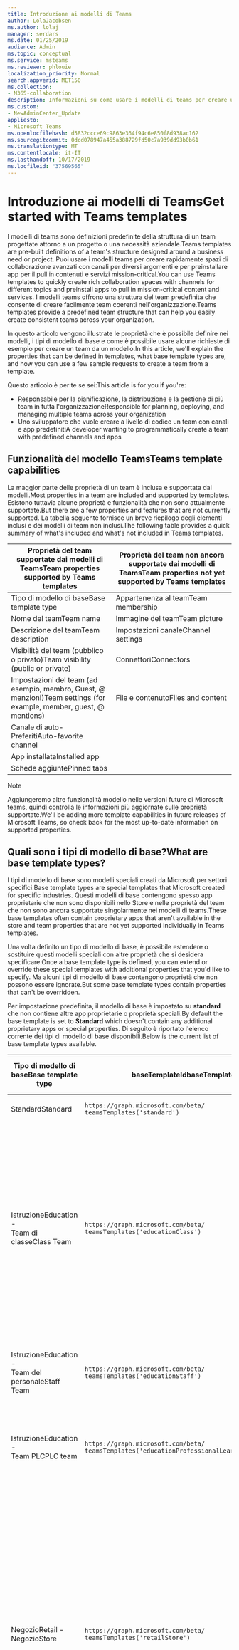 ```yaml
---
title: Introduzione ai modelli di Teams
author: LolaJacobsen
ms.author: lolaj
manager: serdars
ms.date: 01/25/2019
audience: Admin
ms.topic: conceptual
ms.service: msteams
ms.reviewer: phlouie
localization_priority: Normal
search.appverid: MET150
ms.collection:
- M365-collaboration
description: Informazioni su come usare i modelli di teams per creare un team con canali predefiniti.
ms.custom:
- NewAdminCenter_Update
appliesto:
- Microsoft Teams
ms.openlocfilehash: d5832ccce69c9863e364f94c6e850f8d938ac162
ms.sourcegitcommit: 0dcd078947a455a388729fd50c7a939dd93b0b61
ms.translationtype: MT
ms.contentlocale: it-IT
ms.lasthandoff: 10/17/2019
ms.locfileid: "37569565"
---
```

# <a name="get-started-with-teams-templates"></a><span data-ttu-id="21e8d-103">Introduzione ai modelli di Teams</span><span class="sxs-lookup"><span data-stu-id="21e8d-103">Get started with Teams templates</span></span> 

<span data-ttu-id="21e8d-104">I modelli di teams sono definizioni predefinite della struttura di un team progettate attorno a un progetto o una necessità aziendale.</span><span class="sxs-lookup"><span data-stu-id="21e8d-104">Teams templates are pre-built definitions of a team's structure designed around a business need or project.</span></span> <span data-ttu-id="21e8d-105">Puoi usare i modelli teams per creare rapidamente spazi di collaborazione avanzati con canali per diversi argomenti e per preinstallare app per il pull in contenuti e servizi mission-critical.</span><span class="sxs-lookup"><span data-stu-id="21e8d-105">You can use Teams templates to quickly create rich collaboration spaces with channels for different topics and preinstall apps to pull in mission-critical content and services.</span></span> <span data-ttu-id="21e8d-106">I modelli teams offrono una struttura del team predefinita che consente di creare facilmente team coerenti nell'organizzazione.</span><span class="sxs-lookup"><span data-stu-id="21e8d-106">Teams templates provide a predefined team structure that can help you easily create consistent teams across your organization.</span></span> 

<span data-ttu-id="21e8d-107">In questo articolo vengono illustrate le proprietà che è possibile definire nei modelli, i tipi di modello di base e come è possibile usare alcune richieste di esempio per creare un team da un modello.</span><span class="sxs-lookup"><span data-stu-id="21e8d-107">In this article, we'll explain the properties that can be defined in templates, what base template types are, and how you can use a few sample requests to create a team from a template.</span></span>
 
<span data-ttu-id="21e8d-108">Questo articolo è per te se sei:</span><span class="sxs-lookup"><span data-stu-id="21e8d-108">This article is for you if you're:</span></span>

- <span data-ttu-id="21e8d-109">Responsabile per la pianificazione, la distribuzione e la gestione di più team in tutta l'organizzazione</span><span class="sxs-lookup"><span data-stu-id="21e8d-109">Responsible for planning, deploying, and managing multiple teams across your organization</span></span><br>
- <span data-ttu-id="21e8d-110">Uno sviluppatore che vuole creare a livello di codice un team con canali e app predefiniti</span><span class="sxs-lookup"><span data-stu-id="21e8d-110">A developer wanting to programmatically create a team with predefined channels and apps</span></span> 

## <a name="teams-template-capabilities"></a><span data-ttu-id="21e8d-111">Funzionalità del modello Teams</span><span class="sxs-lookup"><span data-stu-id="21e8d-111">Teams template capabilities</span></span>

<span data-ttu-id="21e8d-112">La maggior parte delle proprietà di un team è inclusa e supportata dai modelli.</span><span class="sxs-lookup"><span data-stu-id="21e8d-112">Most properties in a team are included and supported by templates.</span></span> <span data-ttu-id="21e8d-113">Esistono tuttavia alcune proprietà e funzionalità che non sono attualmente supportate.</span><span class="sxs-lookup"><span data-stu-id="21e8d-113">But there are a few properties and features that are not currently supported.</span></span> <span data-ttu-id="21e8d-114">La tabella seguente fornisce un breve riepilogo degli elementi inclusi e dei modelli di team non inclusi.</span><span class="sxs-lookup"><span data-stu-id="21e8d-114">The following table provides a quick summary of what's included and what's not included in Teams templates.</span></span>

| <span data-ttu-id="21e8d-115">**Proprietà del team supportate dai modelli di Teams**</span><span class="sxs-lookup"><span data-stu-id="21e8d-115">**Team properties supported by Teams templates**</span></span> | <span data-ttu-id="21e8d-116">**Proprietà del team non ancora supportate dai modelli di Teams**</span><span class="sxs-lookup"><span data-stu-id="21e8d-116">**Team properties not yet supported by Teams templates**</span></span> |
| ------------------------------------------------ | -------------------------------------------------------- |
| <span data-ttu-id="21e8d-117">Tipo di modello di base</span><span class="sxs-lookup"><span data-stu-id="21e8d-117">Base template type</span></span> | <span data-ttu-id="21e8d-118">Appartenenza al team</span><span class="sxs-lookup"><span data-stu-id="21e8d-118">Team membership</span></span> |
| <span data-ttu-id="21e8d-119">Nome del team</span><span class="sxs-lookup"><span data-stu-id="21e8d-119">Team name</span></span> | <span data-ttu-id="21e8d-120">Immagine del team</span><span class="sxs-lookup"><span data-stu-id="21e8d-120">Team picture</span></span> |
| <span data-ttu-id="21e8d-121">Descrizione del team</span><span class="sxs-lookup"><span data-stu-id="21e8d-121">Team description</span></span> | <span data-ttu-id="21e8d-122">Impostazioni canale</span><span class="sxs-lookup"><span data-stu-id="21e8d-122">Channel settings</span></span> |
| <span data-ttu-id="21e8d-123">Visibilità del team (pubblico o privato)</span><span class="sxs-lookup"><span data-stu-id="21e8d-123">Team visibility (public or private)</span></span> | <span data-ttu-id="21e8d-124">Connettori</span><span class="sxs-lookup"><span data-stu-id="21e8d-124">Connectors</span></span> |
| <span data-ttu-id="21e8d-125">Impostazioni del team (ad esempio, membro, Guest, @ menzioni)</span><span class="sxs-lookup"><span data-stu-id="21e8d-125">Team settings (for example, member, guest, @ mentions)</span></span> | <span data-ttu-id="21e8d-126">File e contenuto</span><span class="sxs-lookup"><span data-stu-id="21e8d-126">Files and content</span></span> |
| <span data-ttu-id="21e8d-127">Canale di auto-Preferiti</span><span class="sxs-lookup"><span data-stu-id="21e8d-127">Auto-favorite channel</span></span> | |
| <span data-ttu-id="21e8d-128">App installata</span><span class="sxs-lookup"><span data-stu-id="21e8d-128">Installed app</span></span> | |
| <span data-ttu-id="21e8d-129">Schede aggiunte</span><span class="sxs-lookup"><span data-stu-id="21e8d-129">Pinned tabs</span></span> | | 

> [!NOTE]
> <span data-ttu-id="21e8d-130">Aggiungeremo altre funzionalità modello nelle versioni future di Microsoft teams, quindi controlla le informazioni più aggiornate sulle proprietà supportate.</span><span class="sxs-lookup"><span data-stu-id="21e8d-130">We'll be adding more template capabilities in future releases of Microsoft Teams, so check back for the most up-to-date information on supported properties.</span></span>

## <a name="what-are-base-template-types"></a><span data-ttu-id="21e8d-131">Quali sono i tipi di modello di base?</span><span class="sxs-lookup"><span data-stu-id="21e8d-131">What are base template types?</span></span>

<span data-ttu-id="21e8d-132">I tipi di modello di base sono modelli speciali creati da Microsoft per settori specifici.</span><span class="sxs-lookup"><span data-stu-id="21e8d-132">Base template types are special templates that Microsoft created for specific industries.</span></span> <span data-ttu-id="21e8d-133">Questi modelli di base contengono spesso app proprietarie che non sono disponibili nello Store e nelle proprietà del team che non sono ancora supportate singolarmente nei modelli di teams.</span><span class="sxs-lookup"><span data-stu-id="21e8d-133">These base templates often contain proprietary apps that aren't available in the store and team properties that are not yet supported individually in Teams templates.</span></span>

<span data-ttu-id="21e8d-134">Una volta definito un tipo di modello di base, è possibile estendere o sostituire questi modelli speciali con altre proprietà che si desidera specificare.</span><span class="sxs-lookup"><span data-stu-id="21e8d-134">Once a base template type is defined, you can extend or override these special templates with additional properties that you'd like to specify.</span></span> <span data-ttu-id="21e8d-135">Ma alcuni tipi di modello di base contengono proprietà che non possono essere ignorate.</span><span class="sxs-lookup"><span data-stu-id="21e8d-135">But some base template types contain properties that can't be overridden.</span></span> 

<span data-ttu-id="21e8d-136">Per impostazione predefinita, il modello di base è impostato su **standard** che non contiene altre app proprietarie o proprietà speciali.</span><span class="sxs-lookup"><span data-stu-id="21e8d-136">By default the base template is set to **Standard** which doesn't contain any additional proprietary apps or special properties.</span></span> <span data-ttu-id="21e8d-137">Di seguito è riportato l'elenco corrente dei tipi di modello di base disponibili.</span><span class="sxs-lookup"><span data-stu-id="21e8d-137">Below is the current list of base template types available.</span></span>

| <span data-ttu-id="21e8d-138">Tipo di modello di base</span><span class="sxs-lookup"><span data-stu-id="21e8d-138">Base template type</span></span> | <span data-ttu-id="21e8d-139">baseTemplateId</span><span class="sxs-lookup"><span data-stu-id="21e8d-139">baseTemplateId</span></span> | <span data-ttu-id="21e8d-140">Proprietà disponibili con questo modello di base</span><span class="sxs-lookup"><span data-stu-id="21e8d-140">Properties that come with this base template</span></span> |
| ------------------ | -------------- | ----------------------------------------------------- |
| <span data-ttu-id="21e8d-141">Standard</span><span class="sxs-lookup"><span data-stu-id="21e8d-141">Standard</span></span> | `https://graph.microsoft.com/beta/`<br>`teamsTemplates('standard')` | <span data-ttu-id="21e8d-142">Nessuna app e proprietà aggiuntive</span><span class="sxs-lookup"><span data-stu-id="21e8d-142">No additional apps and properties</span></span> |
| <span data-ttu-id="21e8d-143">Istruzione</span><span class="sxs-lookup"><span data-stu-id="21e8d-143">Education -</span></span><br><span data-ttu-id="21e8d-144">Team di classe</span><span class="sxs-lookup"><span data-stu-id="21e8d-144">Class Team</span></span> | `https://graph.microsoft.com/beta/`<br>`teamsTemplates('educationClass')` | <span data-ttu-id="21e8d-145">Applicazioni</span><span class="sxs-lookup"><span data-stu-id="21e8d-145">Apps:</span></span><ul><li><span data-ttu-id="21e8d-146">Blocco appunti di OneNote per la classe (aggiunto alla scheda **generale** )</span><span class="sxs-lookup"><span data-stu-id="21e8d-146">OneNote Class Notebook (pinned to the **General** tab)</span></span> </li><li><span data-ttu-id="21e8d-147">App assegnazioni (aggiunta alla scheda **generale** )</span><span class="sxs-lookup"><span data-stu-id="21e8d-147">Assignments app (pinned to the **General** tab)</span></span></li></ul> <span data-ttu-id="21e8d-148">Proprietà del team:</span><span class="sxs-lookup"><span data-stu-id="21e8d-148">Team properties:</span></span><ul><li><span data-ttu-id="21e8d-149">Visibilità del team impostata su **HiddenMembership** (non è possibile eseguire l'override)</span><span class="sxs-lookup"><span data-stu-id="21e8d-149">Team visibility set to **HiddenMembership** (cannot be overridden)</span></span></li></ul> |
| <span data-ttu-id="21e8d-150">Istruzione</span><span class="sxs-lookup"><span data-stu-id="21e8d-150">Education -</span></span><br><span data-ttu-id="21e8d-151">Team del personale</span><span class="sxs-lookup"><span data-stu-id="21e8d-151">Staff Team</span></span> | `https://graph.microsoft.com/beta/`<br>`teamsTemplates('educationStaff')` | <span data-ttu-id="21e8d-152">Applicazioni</span><span class="sxs-lookup"><span data-stu-id="21e8d-152">Apps:</span></span><ul><li><span data-ttu-id="21e8d-153">Blocco appunti del personale di OneNote (aggiunto alla scheda **generale** )</span><span class="sxs-lookup"><span data-stu-id="21e8d-153">OneNote Staff Notebook (pinned to the **General** tab)</span></span></li></ul> |
|<span data-ttu-id="21e8d-154">Istruzione</span><span class="sxs-lookup"><span data-stu-id="21e8d-154">Education -</span></span><br><span data-ttu-id="21e8d-155">Team PLC</span><span class="sxs-lookup"><span data-stu-id="21e8d-155">PLC team</span></span> |`https://graph.microsoft.com/beta/`<br>`teamsTemplates('educationProfessionalLearningCommunity')` | <span data-ttu-id="21e8d-156">Applicazioni</span><span class="sxs-lookup"><span data-stu-id="21e8d-156">Apps:</span></span><ul><li><span data-ttu-id="21e8d-157">Blocco appunti di OneNote PLC (aggiunto alla scheda **generale** )</span><span class="sxs-lookup"><span data-stu-id="21e8d-157">OneNote PLC Notebook (pinned to the **General** tab)</span></span></ul></li>|
| <span data-ttu-id="21e8d-158">Negozio</span><span class="sxs-lookup"><span data-stu-id="21e8d-158">Retail -</span></span><br><span data-ttu-id="21e8d-159">Negozio</span><span class="sxs-lookup"><span data-stu-id="21e8d-159">Store</span></span> | `https://graph.microsoft.com/beta/`<br>`teamsTemplates('retailStore')` | <span data-ttu-id="21e8d-160">Canali</span><span class="sxs-lookup"><span data-stu-id="21e8d-160">Channels:</span></span><ul><li><span data-ttu-id="21e8d-161">Cambio di consegna</span><span class="sxs-lookup"><span data-stu-id="21e8d-161">Shift handoff</span></span></li><li><span data-ttu-id="21e8d-162">Apprendimento</span><span class="sxs-lookup"><span data-stu-id="21e8d-162">Learning</span></span></li></ul><span data-ttu-id="21e8d-163">Proprietà del team</span><span class="sxs-lookup"><span data-stu-id="21e8d-163">Team properties</span></span><ul><li><span data-ttu-id="21e8d-164">Visibilità del team impostata su pubblico</span><span class="sxs-lookup"><span data-stu-id="21e8d-164">Team visibility set to Public</span></span></li></ul><span data-ttu-id="21e8d-165">Autorizzazioni per i membri</span><span class="sxs-lookup"><span data-stu-id="21e8d-165">Member permissions</span></span><ul><li><span data-ttu-id="21e8d-166">Impedire ai membri di creare, aggiornare o rimuovere canali</span><span class="sxs-lookup"><span data-stu-id="21e8d-166">Prevent members from creating, updating, or removing channels</span></span></li><li><span data-ttu-id="21e8d-167">Impedire ai membri di aggiungere o rimuovere app</span><span class="sxs-lookup"><span data-stu-id="21e8d-167">Prevent members from adding or removing apps</span></span></li><li><span data-ttu-id="21e8d-168">Impedire ai membri di creare, aggiornare o rimuovere connettori</span><span class="sxs-lookup"><span data-stu-id="21e8d-168">Prevent members from creating, updating, or removing connectors</span></span></li></ul> |
| <span data-ttu-id="21e8d-169">Negozio</span><span class="sxs-lookup"><span data-stu-id="21e8d-169">Retail -</span></span><br><span data-ttu-id="21e8d-170">Collaborazione con i Manager</span><span class="sxs-lookup"><span data-stu-id="21e8d-170">Manager collaboration</span></span> | `https://graph.microsoft.com/beta/`<br>`teamsTemplates('retailManagerCollaboration')` | <span data-ttu-id="21e8d-171">Canali</span><span class="sxs-lookup"><span data-stu-id="21e8d-171">Channels:</span></span><ul><li><span data-ttu-id="21e8d-172">Cambio di consegna</span><span class="sxs-lookup"><span data-stu-id="21e8d-172">Shift handoff</span></span></li><li><span data-ttu-id="21e8d-173">Apprendimento</span><span class="sxs-lookup"><span data-stu-id="21e8d-173">Learning</span></span></li></ul><span data-ttu-id="21e8d-174">Proprietà del team:</span><span class="sxs-lookup"><span data-stu-id="21e8d-174">Team properties:</span></span><ul><li><span data-ttu-id="21e8d-175">Visibilità del team impostata su privato</span><span class="sxs-lookup"><span data-stu-id="21e8d-175">Team visibility set to Private</span></span></li></ul><span data-ttu-id="21e8d-176">Autorizzazioni per i membri:</span><span class="sxs-lookup"><span data-stu-id="21e8d-176">Member permissions:</span></span><ul><li><span data-ttu-id="21e8d-177">Impedire ai membri di creare, aggiornare o rimuovere canali</span><span class="sxs-lookup"><span data-stu-id="21e8d-177">Prevent members from creating, updating, or removing channels</span></span></li><li><span data-ttu-id="21e8d-178">Impedire ai membri di aggiungere o rimuovere app</span><span class="sxs-lookup"><span data-stu-id="21e8d-178">Prevent members from adding or removing apps</span></span></li><li><span data-ttu-id="21e8d-179">Impedire ai membri di creare, aggiornare o rimuovere connettori</span><span class="sxs-lookup"><span data-stu-id="21e8d-179">Prevent members from creating, updating, or removing connectors</span></span></li></ul>|
| <span data-ttu-id="21e8d-180">Assistenza sanitaria</span><span class="sxs-lookup"><span data-stu-id="21e8d-180">Healthcare -</span></span><br><span data-ttu-id="21e8d-181">Ward</span><span class="sxs-lookup"><span data-stu-id="21e8d-181">Ward</span></span> |`https://graph.microsoft.com/beta/`<br>`teamsTemplates('healthcareWard')` |<span data-ttu-id="21e8d-182">Canali</span><span class="sxs-lookup"><span data-stu-id="21e8d-182">Channels:</span></span> <ul><li><span data-ttu-id="21e8d-183">Annunci\*</span><span class="sxs-lookup"><span data-stu-id="21e8d-183">Announcements\*</span></span></li><li><span data-ttu-id="21e8d-184">Huddles\*</span><span class="sxs-lookup"><span data-stu-id="21e8d-184">Huddles\*</span></span></li><li><span data-ttu-id="21e8d-185">Arrotonda</span><span class="sxs-lookup"><span data-stu-id="21e8d-185">Rounds</span></span></li><li><span data-ttu-id="21e8d-186">Personale\*</span><span class="sxs-lookup"><span data-stu-id="21e8d-186">Staffing\*</span></span></li><li><span data-ttu-id="21e8d-187">Formazione\*</span><span class="sxs-lookup"><span data-stu-id="21e8d-187">Training\*</span></span></li></ul><span data-ttu-id="21e8d-188">\*Canali preferiti automaticamente</span><span class="sxs-lookup"><span data-stu-id="21e8d-188">\*Auto-favorited channels</span></span> |
|<span data-ttu-id="21e8d-189">Assistenza sanitaria</span><span class="sxs-lookup"><span data-stu-id="21e8d-189">Healthcare -</span></span><br><span data-ttu-id="21e8d-190">Ospedale</span><span class="sxs-lookup"><span data-stu-id="21e8d-190">Hospital</span></span> | `https://graph.microsoft.com/beta/`<br>`teamsTemplates('healthcareHospital')` |<span data-ttu-id="21e8d-191">Canali</span><span class="sxs-lookup"><span data-stu-id="21e8d-191">Channels:</span></span><ul><li><span data-ttu-id="21e8d-192">Annunci\*</span><span class="sxs-lookup"><span data-stu-id="21e8d-192">Announcements\*</span></span></li><li><span data-ttu-id="21e8d-193">Conformità\*</span><span class="sxs-lookup"><span data-stu-id="21e8d-193">Compliance\*</span></span></li><li><span data-ttu-id="21e8d-194">Custodia</span><span class="sxs-lookup"><span data-stu-id="21e8d-194">Custodial</span></span></li><li><span data-ttu-id="21e8d-195">Risorse umane</span><span class="sxs-lookup"><span data-stu-id="21e8d-195">Human Resources</span></span></li></li><li><span data-ttu-id="21e8d-196">Farmacia</span><span class="sxs-lookup"><span data-stu-id="21e8d-196">Pharmacy</span></span></li></ul><span data-ttu-id="21e8d-197">\*Canale con il favorito automatico</span><span class="sxs-lookup"><span data-stu-id="21e8d-197">\*Auto-favorited channel</span></span>|
|||

> [!NOTE]
> <span data-ttu-id="21e8d-198">Aggiungeremo altri tipi di modello di base nelle versioni future di Microsoft teams, quindi controlla le informazioni più aggiornate sulle proprietà supportate.</span><span class="sxs-lookup"><span data-stu-id="21e8d-198">We'll be adding more base template types in future releases of Microsoft Teams, so check back for the most up-to-date information on supported properties.</span></span>


## <a name="related-topics"></a><span data-ttu-id="21e8d-199">Argomenti correlati</span><span class="sxs-lookup"><span data-stu-id="21e8d-199">Related topics</span></span>

- <span data-ttu-id="21e8d-200">[Crea team](https://docs.microsoft.com/graph/api/team-post?view=graph-rest-beta) (in anteprima)</span><span class="sxs-lookup"><span data-stu-id="21e8d-200">[Create team](https://docs.microsoft.com/graph/api/team-post?view=graph-rest-beta) (in preview)</span></span>
- [<span data-ttu-id="21e8d-201">Nuovo team</span><span class="sxs-lookup"><span data-stu-id="21e8d-201">New-Team</span></span>](https://docs.microsoft.com/powershell/module/teams/New-Team?view=teams-ps)
- [<span data-ttu-id="21e8d-202">Formazione per amministratori per Microsoft Teams</span><span class="sxs-lookup"><span data-stu-id="21e8d-202">Admin training for Microsoft Teams</span></span>](itadmin-readiness.md)
- [<span data-ttu-id="21e8d-203">Introduzione ai modelli di team di vendita al dettaglio</span><span class="sxs-lookup"><span data-stu-id="21e8d-203">Get started with Retail Teams templates</span></span>](get-started-with-retail-teams-templates.md)
- [<span data-ttu-id="21e8d-204">Introduzione ai modelli di team per le organizzazioni sanitarie</span><span class="sxs-lookup"><span data-stu-id="21e8d-204">Get started with Teams templates for Healthcare organizations</span></span>](expand-teams-across-your-org/healthcare/healthcare-templates.md)
